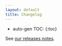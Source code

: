 ```yaml
---
layout: default
title: Changelog
---
```


* auto-gen TOC:
{:toc}

See [our releases notes](https://github.com/google/truth/releases).
